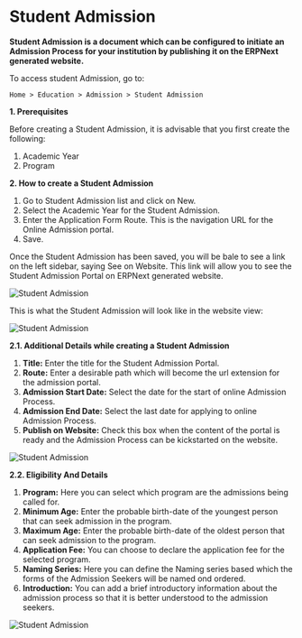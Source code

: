 # Student Admission

**Student Admission is a document which can be configured to initiate an Admission Process for your institution by publishing it on the ERPNext generated website.**

To access student Admission, go to:

`Home > Education > Admission > Student Admission`

**1. Prerequisites**

Before creating a Student Admission, it is advisable that you first create the following:

1. Academic Year
2. Program

**2. How to create a Student Admission**

1. Go to Student Admission list and click on New.
2. Select the Academic Year for the Student Admission.
3. Enter the Application Form Route. This is the navigation URL for the Online Admission portal.
4. Save.

Once the Student Admission has been saved, you will be bale to see a link on the left sidebar, saying See on Website. This link will allow you to see the Student Admission Portal on ERPNext generated website.

![Student Admission](../Images/education-student-admission-4.png)

This is what the Student Admission will look like in the website view:

![Student Admission](../Images/education-student-admission-5.png)

**2.1. Additional Details while creating a Student Admission**

1. **Title:** Enter the title for the Student Admission Portal.
2. **Route:** Enter a desirable path which will become the url extension for the admission portal.
3. **Admission Start Date:** Select the date for the start of online Admission Process.
4. **Admission End Date:** Select the last date for applying to online Admission Process.
5. **Publish on Website:** Check this box when the content of the portal is ready and the Admission Process can be kickstarted on the website.

![Student Admission](../Images/education-student-admission-2.png)

**2.2. Eligibility And Details**

1. **Program:** Here you can select which program are the admissions being called for.
2. **Minimum Age:** Enter the probable birth-date of the youngest person that can seek admission in the program.
3. **Maximum Age:** Enter the probable birth-date of the oldest person that can seek admission to the program.
4. **Application Fee:** You can choose to declare the application fee for the selected program.
5. **Naming Series:** Here you can define the Naming series based which the forms of the Admission Seekers will be named ond ordered.
6. **Introduction:** You can add a brief introductory information about the admission process so that it is better understood to the admission seekers.

![Student Admission](../Images/education-student-admission-3.png)
